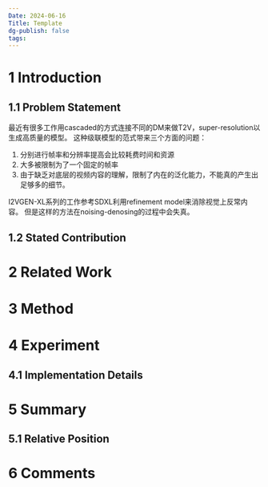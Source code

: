 ```yaml
---
Date: 2024-06-16
Title: Template
dg-publish: false
tags:
---
```


# 1 Introduction

## 1.1 Problem Statement
最近有很多工作用cascaded的方式连接不同的DM来做T2V，super-resolution以生成高质量的模型。 这种级联模型的范式带来三个方面的问题： 
1. 分别进行帧率和分辨率提高会比较耗费时间和资源
2. 大多被限制为了一个固定的帧率 
3. 由于缺乏对底层的视频内容的理解，限制了内在的泛化能力，不能真的产生出足够多的细节。 

I2VGEN-XL系列的工作参考SDXL利用refinement model来消除视觉上反常内容。 但是这样的方法在noising-denosing的过程中会失真。 

## 1.2 Stated Contribution



# 2 Related Work

# 3 Method

# 4 Experiment
## 4.1 Implementation Details  

# 5 Summary

## 5.1 Relative Position
# 6 Comments

